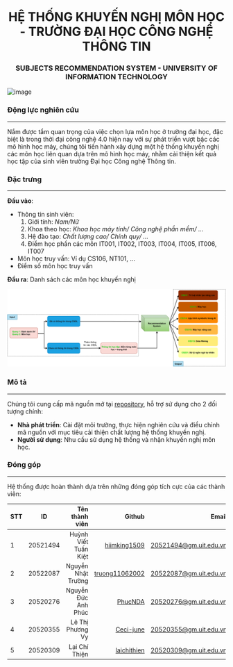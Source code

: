 <div align="center">

  # HỆ THỐNG KHUYẾN NGHỊ MÔN HỌC - TRƯỜNG ĐẠI HỌC CÔNG NGHỆ THÔNG TIN
  ### SUBJECTS RECOMMENDATION SYSTEM - UNIVERSITY OF INFORMATION TECHNOLOGY
</div>

![image](https://github.com/HiImKing1509/uit_subjects_recommendation_system/assets/84212036/8f6a314a-c8eb-4d73-8d94-90803a005665)

### Động lực nghiên cứu
___
Nắm được tầm quan trọng của việc chọn lựa môn học ở trường đại học, đặc biệt là trong thời đại công nghệ 4.0 hiện nay với sự phát triển vượt bậc các mô hình học máy, chúng tôi tiến hành xây dựng một hệ thống khuyến nghị các môn học liên quan dựa trên mô hình học máy, nhằm cải thiện kết quả học tập của sinh viên trường Đại học Công nghệ Thông tin.

### Đặc trưng
___
**Đầu vào**:
- Thông tin sinh viên:
    1. Giới tính: *Nam/Nữ*
    2. Khoa theo học: *Khoa học máy tính/ Công nghệ phần mềm/ ...*
    3. Hệ đào tạo: *Chất lượng cao/ Chính quy/ ...*
    4. Điểm học phần các môn IT001, IT002, IT003, IT004, IT005, IT006, IT007 
- Môn học truy vấn: Ví dụ CS106, NT101, ...
- Điểm số môn học truy vấn

**Đầu ra**: Danh sách các môn học khuyến nghị

![Alt Text](./images/input_output.png)

### Mô tả
___

Chúng tôi cung cấp mã nguồn mở tại <a href=https://github.com/HiImKing1509/uit_subjects_recommendation_system>repository</a>, hỗ trợ sử dụng cho 2 đối tượng chính:

- **Nhà phát triển**: Cài đặt môi trường, thực hiện nghiên cứu và điều chỉnh mã nguồn với mục tiêu cải thiện chất lượng hệ thống khuyến nghị. 
- **Người sử dụng**: Nhu cầu sử dụng hệ thống và nhận khuyến nghị môn học.

### Đóng góp
___
Hệ thống được hoàn thành dựa trên những đóng góp tích cực của các thành viên:

| STT    | ID          | Tên thành viên              | Github                                               | Email                   |
| ------ |:-------------:| ----------------------:|-----------------------------------------------------:|-------------------------:
| 1      | 20521494      | Huỳnh Viết Tuấn Kiệt |[hiimking1509](https://github.com/HiImKing1509)          |20521494@gm.uit.edu.vn   |
| 2      | 20522087      | Nguyễn Nhật Trường |[truong11062002](https://github.com/truong11062002)          |20522087@gm.uit.edu.vn   |
| 3      | 20520276      | Nguyễn Đức Anh Phúc |[PhucNDA](https://github.com/PhucNDA)          |20520276@gm.uit.edu.vn   |
| 4      | 20520355      | Lê Thị Phương Vy |[Ceci-june](https://github.com/Ceci-june)          |20520355@gm.uit.edu.vn   |
| 5      | 20520309      | Lại Chí Thiện |[laichithien](https://github.com/laichithien)          |20520309@gm.uit.edu.vn   |
